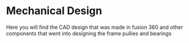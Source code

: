# Mechanical Design

Here you will find the CAD design that was made in fusion 360 and other components that went into designing the frame pullies and bearings